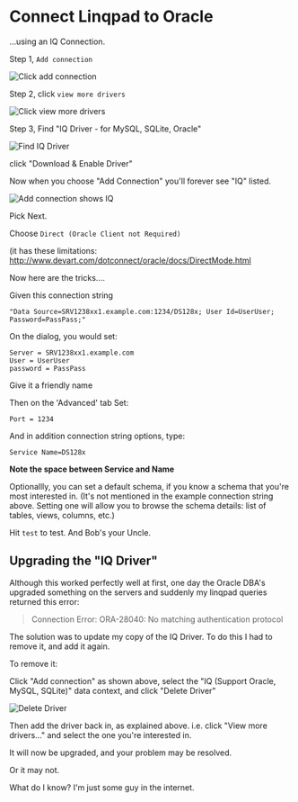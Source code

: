 ﻿# Connect Linqpad to Oracle

...using an IQ Connection.


Step 1, `Add connection`

![Click add connection](add_connection.png)

Step 2, click `view more drivers`

![Click view more drivers](view_more_drivers.png)


Step 3, Find "IQ Driver - for MySQL, SQLite, Oracle"

![Find IQ Driver](find_iq_driver.png)

click "Download & Enable Driver"

Now when you choose "Add Connection" you'll forever see "IQ" listed.

![Add connection shows IQ](add_connection_shows_iq_driver.png)

Pick Next.

Choose `Direct (Oracle Client not Required)`

(it has these limitations: <http://www.devart.com/dotconnect/oracle/docs/DirectMode.html>


Now here are the tricks....

Given this connection string


	"Data Source=SRV1238xx1.example.com:1234/DS128x; User Id=UserUser; Password=PassPass;"


On the dialog, you would set:

	Server = SRV1238xx1.example.com
	User = UserUser
	password = PassPass

Give it a friendly name

Then on the 'Advanced' tab Set:

	Port = 1234

And in addition connection string options, type:

	Service Name=DS128x

**Note the space between Service and Name**

Optionallly, you can set a default schema, if you know a schema that you're most interested in. (It's not mentioned in the example connection string above. Setting one will allow you to browse the schema details: list of tables, views, columns, etc.)

Hit `test` to test. And Bob's your Uncle.


## Upgrading the "IQ Driver"


Although this worked perfectly well at first, one day the Oracle DBA's upgraded something on the servers and suddenly my linqpad queries returned this error:

> Connection Error: ORA-28040: No matching authentication protocol

The solution was to update my copy of the IQ Driver. To do this I had to remove it, and add it again.

To remove it:

Click "Add connection" as shown above, select the "IQ (Support Oracle, MySQL, SQLite)" data context, and click "Delete Driver"


![Delete Driver](delete_iq_driver.png)


Then add the driver back in, as explained above. i.e. click "View more drivers..." and select the one you're interested in.

It will now be upgraded, and your problem may be resolved.

Or it may not.

What do I know? I'm just some guy in the internet.